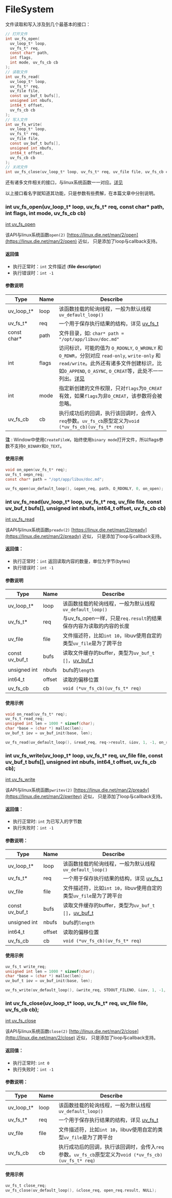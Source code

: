 # FileSystem

文件读取和写入涉及到几个最基本的接口：
```c
// 打开文件
int uv_fs_open(
  uv_loop_t* loop,
  uv_fs_t* req,
  const char* path,
  int flags,
  int mode, uv_fs_cb cb
);
// 读取文件
int uv_fs_read(
  uv_loop_t* loop,
  uv_fs_t* req,
  uv_file file,
  const uv_buf_t bufs[],
  unsigned int nbufs,
  int64_t offset,
  uv_fs_cb cb
);
// 写入文件
int uv_fs_write(
  uv_loop_t* loop,
  uv_fs_t* req,
  uv_file file,
  const uv_buf_t bufs[],
  unsigned int nbufs,
  int64_t offset,
  uv_fs_cb cb
);
// 关闭文件
int uv_fs_close(uv_loop_t* loop, uv_fs_t* req, uv_file file, uv_fs_cb cb);
```
还有诸多文件相关的接口，与linux系统函数一一对应。[详见](http://docs.libuv.org/en/v1.x/fs.html#api)

以上接口看名字就知道其功能，只是参数有些费解，在本篇文章中分别说明。

### int uv_fs_open(uv_loop_t* loop, uv_fs_t* req, const char* path, int flags, int mode, uv_fs_cb cb)
[int uv_fs_open](http://docs.libuv.org/en/v1.x/fs.html#c.uv_fs_open)

该API与linux系统函数`open(2)` [https://linux.die.net/man/2/open](https://linux.die.net/man/2/open) 近似，
只是添加了loop与callback支持。

#### 返回值
+ 执行正常时：`int` 文件描述 (__file descriptor__)
+ 执行错误时：`int -1`

#### 参数说明
|    Type     | Name   | Describe |
| ----------  | ------ | -------- |
| uv_loop_t*  | loop   | 该函数挂载的轮询线程，一般为默认线程 `uv_default_loop()` |
| uv_fs_t*    | req    | 一个用于保存执行结果的结构，详见 [uv_fs_t](http://docs.libuv.org/en/v1.x/loop.html#c.uv_fs_t) |
| const char* | path   | 文件目录，如: `char* path = "/opt/app/libuv/doc.md"` |
| int         | flags  | 访问标识，可能的值为 `O_RDONLY`, `O_WRONLY` 和 `O_RDWR`，分别对应 `read-only`, `write-only` 和 `read/write`。此外还有诸多文件创建标识，比如`O_APPEND`, `O_ASYNC`, `O_CREAT`等，此处不一一列出。[详见](https://linux.die.net/man/2/open) |
| int         | mode   | 指定新创建的文件权限，只对`flags`为`O_CREAT`有效，如果`flags`为非`O_CREAT`，该参数将会被忽略。|
| uv_fs_cb    | cb     | 执行成功后的回调，执行该回调时，会传入`req`参数。`uv_fs_cb`原型定义为`void (*uv_fs_cb)(uv_fs_t* req)` |
__注__ : Window中使用`CreateFileW`，始终使用`binary mode`打开文件，所以flags参数不支持`O_BINARY`和`O_TEXT`。

#### 使用示例
```c
void on_open(uv_fs_t* req);
uv_fs_t oepn_req;
const char* path = "/opt/app/libuv/doc.md";

uv_fs_open(uv_default_loop(), &open_req, path, O_RDONLY, 0, on_open);
```

### int uv_fs_read(uv_loop_t* loop, uv_fs_t* req, uv_file file, const uv_buf_t bufs[], unsigned int nbufs, int64_t offset, uv_fs_cb cb)
[int uv_fs_read](http://docs.libuv.org/en/v1.x/fs.html#c.uv_fs_read)

该API与linux系统函数`preadv(2)` [https://linux.die.net/man/2/preadv](https://linux.die.net/man/2/preadv) 近似，
只是添加了loop与callback支持。

#### 返回值：
+ 执行正常时：`int` 返回读取内容的数量，单位为字节(bytes)
+ 执行错误时：`int -1`

#### 参数说明
|     Type       | Name   | Describe |
| -------------- | ------ | -------- |
| uv_loop_t*     | loop   | 该函数挂载的轮询线程，一般为默认线程 `uv_default_loop()` |
| uv_fs_t*       | req    | 与uv_fs_open一样，只是`req.result`的结果保存内容为读取的内容的长度 |
| uv_file        | file   | 文件描述符，比如`int 10`，libuv使用自定的类型`uv_file`是为了跨平台 |
| const uv_buf_t | bufs   | 读取文件缓存的buffer，类型为`uv_buf_t []`，[uv_buf_t](http://docs.libuv.org/en/v1.x/misc.html#c.uv_buf_t) |
| unsigned int   | nbufs  | bufs的`length` |
| int64_t        | offset | 读取的偏移位置 |
| uv_fs_cb       | cb     | `void (*uv_fs_cb)(uv_fs_t* req)` |

#### 使用示例
```c
void on_read(uv_fs_t* req);
uv_fs_t read_req;
unsigned int len = 1000 * sizeof(char);
char *base = (char *) malloc(len);
uv_buf_t iov = uv_buf_init(base, len);

uv_fs_read(uv_default_loop(), &read_req, req->result, &iov, 1, -1, on_read);
```

### int uv_fs_write(uv_loop_t* loop, uv_fs_t* req, uv_file file, const uv_buf_t bufs[], unsigned int nbufs, int64_t offset, uv_fs_cb cb);
[int uv_fs_write](http://docs.libuv.org/en/v1.x/fs.html#c.uv_fs_write)

该API与linux系统函数`pwritev(2)` [https://linux.die.net/man/2/preadv](https://linux.die.net/man/2/pwritev) 近似，
只是添加了loop与callback支持。

#### 返回值：
+ 执行正常时: `int` 为已写入的字节数
+ 执行失败时：`int -1`

#### 参数说明：
|     Type       | Name   | Describe |
| -------------- | ------ | -------- |
| uv_loop_t*     | loop   | 该函数挂载的轮询线程，一般为默认线程 `uv_default_loop()` |
| uv_fs_t*       | req    | 一个用于保存执行结果的结构，详见 [uv_fs_t](http://docs.libuv.org/en/v1.x/loop.html#c.uv_fs_t) |
| uv_file        | file   | 文件描述符，比如`int 10`，libuv使用自定的类型`uv_file`是为了跨平台 |
| const uv_buf_t | bufs   | 读取文件缓存的buffer，类型为`uv_buf_t []`，[uv_buf_t](http://docs.libuv.org/en/v1.x/misc.html#c.uv_buf_t) |
| unsigned int   | nbufs  | bufs的`length` |
| int64_t        | offset | 读取的偏移位置 |
| uv_fs_cb       | cb     | `void (*uv_fs_cb)(uv_fs_t* req)` |

#### 使用示例
```c
uv_fs_t write_req;
unsigned int len = 1000 * sizeof(char);
char *base = (char *) malloc(len);
uv_buf_t iov = uv_buf_init(base, len);

uv_fs_write(uv_default_loop(), &write_req, STDOUT_FILENO, &iov, 1, -1, on_write);
```

### int uv_fs_close(uv_loop_t* loop, uv_fs_t* req, uv_file file, uv_fs_cb cb);
[int uv_fs_close](http://docs.libuv.org/en/v1.x/fs.html#c.uv_fs_close)

该API与linux系统函数`close(2)` [http://linux.die.net/man/2/close](http://linux.die.net/man/2/close) 近似，
只是添加了loop与callback支持。

#### 返回值：
+ 执行正常时: `int 0`
+ 执行失败时：`int -1`

#### 参数说明：
|     Type       | Name   | Describe |
| -------------- | ------ | -------- |
| uv_loop_t*     | loop   | 该函数挂载的轮询线程，一般为默认线程 `uv_default_loop()` |
| uv_fs_t*       | req    | 一个用于保存执行结果的结构，详见 [uv_fs_t](http://docs.libuv.org/en/v1.x/loop.html#c.uv_fs_t) |
| uv_file        | file   | 文件描述符，比如`int 10`，libuv使用自定的类型`uv_file`是为了跨平台 |
| uv_fs_cb       | cb     | 执行成功后的回调，执行该回调时，会传入`req`参数。`uv_fs_cb`原型定义为`void (*uv_fs_cb)(uv_fs_t* req)` |

#### 使用示例
```c
uv_fs_t close_req;
uv_fs_close(uv_default_loop(), &close_req, open_req.result, NULL);
```